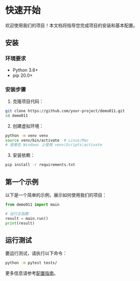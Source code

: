 # 快速开始

欢迎使用我们的项目！本文档将指导您完成项目的安装和基本配置。

## 安装

### 环境要求

- Python 3.6+
- pip 20.0+

### 安装步骤

1. 克隆项目代码：
```bash
git clone https://github.com/your-project/demo011.git
cd demo011
```

2. 创建虚拟环境：
```bash
python -m venv venv
source venv/bin/activate  # Linux/Mac
# 或者在 Windows 上使用 venv\Scripts\activate
```

3. 安装依赖：
```bash
pip install -r requirements.txt
```

## 第一个示例

以下是一个简单的示例，展示如何使用我们的项目：

```python
from demo011 import main

# 运行主函数
result = main.run()
print(result)
```

## 运行测试

要运行测试，请执行以下命令：

```bash
python -m pytest tests/
```

更多信息请参考[配置指南](configuration.md)。